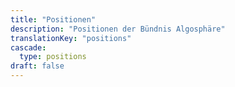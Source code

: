 ```yaml
---
title: "Positionen"
description: "Positionen der Bündnis Algosphäre"
translationKey: "positions"
cascade:
  type: positions
draft: false
---
```

